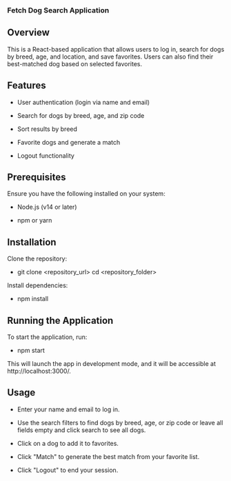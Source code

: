 ### Fetch Dog Search Application

## Overview

This is a React-based application that allows users to log in, search for dogs by breed, age, and location, and save favorites. Users can also find their best-matched dog based on selected favorites.

## Features

- User authentication (login via name and email)

- Search for dogs by breed, age, and zip code

- Sort results by breed

- Favorite dogs and generate a match

- Logout functionality

## Prerequisites

Ensure you have the following installed on your system:

- Node.js (v14 or later)

- npm or yarn

## Installation

Clone the repository:

- git clone <repository_url>
cd <repository_folder>

Install dependencies:

- npm install

## Running the Application

To start the application, run:

- npm start

This will launch the app in development mode, and it will be accessible at http://localhost:3000/.

## Usage

- Enter your name and email to log in.

- Use the search filters to find dogs by breed, age, or zip code or leave all fields empty and click search to see all dogs.

- Click on a dog to add it to favorites.

- Click "Match" to generate the best match from your favorite list.

- Click "Logout" to end your session.
